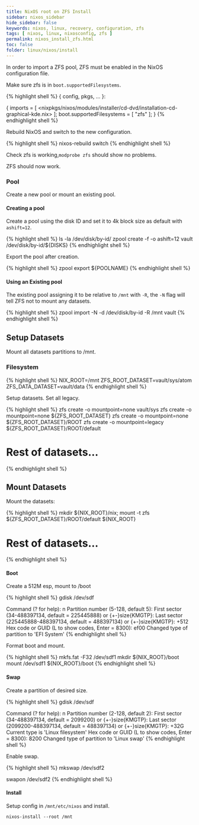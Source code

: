 ```yaml
---
title: NixOS root on ZFS Install
sidebar: nixos_sidebar
hide_sidebar: false
keywords: nixos, linux, recovery, configuration, zfs
tags: [ nixos, linux, nixosconfig, zfs ]
permalink: nixos_install_zfs.html
toc: false
folder: linux/nixos/install
---
```


In order to import a ZFS pool, ZFS must be enabled in the NixOS configuration file.

Make sure zfs is in ```boot.supportedFilesystems```.

{% highlight shell %}
{ config, pkgs, ... }:

{
  imports = [ <nixpkgs/nixos/modules/installer/cd-dvd/installation-cd-graphical-kde.nix> ];
  boot.supportedFilesystems = [ "zfs" ];
}
{% endhighlight shell %}

Rebuild NixOS and switch to the new configuration.

{% highlight shell %}
nixos-rebuild switch
{% endhighlight shell %}

Check zfs is working,```modprobe zfs``` should show no problems.

ZFS should now work.

### Pool

Create a new pool or mount an existing pool.

#### Creating a pool

Create a pool using the disk ID and set it to 4k block size as default with ```ashift=12```.

{% highlight shell %}
ls -la /dev/disk/by-id/
zpool create -f -o ashift=12 vault /dev/disk/by-id/${DISKS}
{% endhighlight shell %}

Export the pool after creation.

{% highlight shell %}
zpool export ${POOLNAME}
{% endhighlight shell %}

#### Using an Existing pool

The existing pool assigning it to be relative to ```/mnt``` with ```-R```, the ```-N``` flag will tell ZFS not to mount any datasets.

{% highlight shell %}
zpool import -N -d /dev/disk/by-id -R /mnt vault
{% endhighlight shell %}

## Setup Datasets

Mount all datasets partitions to /mnt.

### Filesystem

{% highlight shell %}
NIX_ROOT=/mnt
ZFS_ROOT_DATASET=vault/sys/atom
ZFS_DATA_DATASET=vault/data
{% endhighlight shell %}

Setup datasets. Set all legacy.

{% highlight shell %}
zfs create -o mountpoint=none vault/sys
zfs create -o mountpoint=none ${ZFS_ROOT_DATASET}
zfs create -o mountpoint=none ${ZFS_ROOT_DATASET}/ROOT
zfs create -o mountpoint=legacy ${ZFS_ROOT_DATASET}/ROOT/default

# Rest of datasets...
{% endhighlight shell %}

## Mount Datasets

Mount the datasets:

{% highlight shell %}
mkdir ${NIX_ROOT}/nix;
mount -t zfs ${ZFS_ROOT_DATASET}/ROOT/default ${NIX_ROOT}

# Rest of datasets...
{% endhighlight shell %}

#### Boot

Create a 512M esp, mount to /boot

{% highlight shell %}
gdisk /dev/sdf

Command (? for help): n
Partition number (5-128, default 5):
First sector (34-488397134, default = 225445888) or {+-}size{KMGTP}:
Last sector (225445888-488397134, default = 488397134) or {+-}size{KMGTP}: +512
Hex code or GUID (L to show codes, Enter = 8300): ef00
Changed type of partition to 'EFI System'
{% endhighlight shell %}

Format boot and mount.

{% highlight shell %}
mkfs.fat -F32 /dev/sdf1
mkdir ${NIX_ROOT}/boot
mount /dev/sdf1 ${NIX_ROOT}/boot
{% endhighlight shell %}

#### Swap

Create a partition of desired size.

{% highlight shell %}
gdisk /dev/sdf

Command (? for help): n
Partition number (2-128, default 2):
First sector (34-488397134, default = 2099200) or {+-}size{KMGTP}:
Last sector (2099200-488397134, default = 488397134) or {+-}size{KMGTP}: +32G
Current type is 'Linux filesystem'
Hex code or GUID (L to show codes, Enter = 8300): 8200
Changed type of partition to 'Linux swap'
{% endhighlight shell %}

Enable swap.

{% highlight shell %}
mkswap /dev/sdf2

swapon /dev/sdf2
{% endhighlight shell %}

#### Install

Setup config in ```/mnt/etc/nixos``` and install.

```
nixos-install --root /mnt
```
